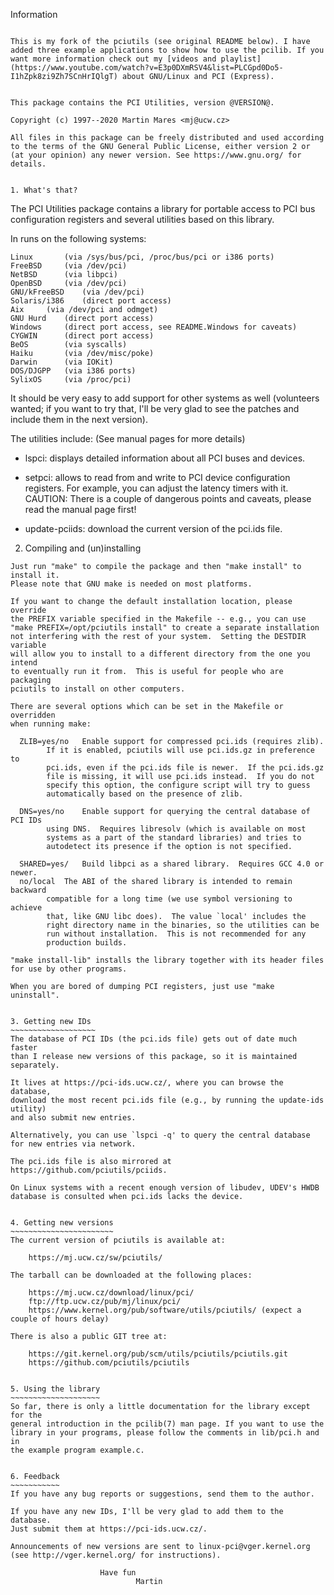 Information
~~~~~~~~~~~

This is my fork of the pciutils (see original README below). I have added three example applications to show how to use the pcilib. If you want more information check out my [videos and playlist](https://www.youtube.com/watch?v=E3p0DXmRSV4&list=PLCGpd0Do5-I1hZpk8zi9Zh7SCnHrIQlgT) about GNU/Linux and PCI (Express).


This package contains the PCI Utilities, version @VERSION@.

Copyright (c) 1997--2020 Martin Mares <mj@ucw.cz>

All files in this package can be freely distributed and used according
to the terms of the GNU General Public License, either version 2 or
(at your opinion) any newer version. See https://www.gnu.org/ for details.


1. What's that?
~~~~~~~~~~~~~~~
The PCI Utilities package contains a library for portable access to PCI bus
configuration registers and several utilities based on this library.

In runs on the following systems:

	Linux		(via /sys/bus/pci, /proc/bus/pci or i386 ports)
	FreeBSD		(via /dev/pci)
	NetBSD		(via libpci)
	OpenBSD		(via /dev/pci)
	GNU/kFreeBSD	(via /dev/pci)
	Solaris/i386	(direct port access)
	Aix		(via /dev/pci and odmget)
	GNU Hurd	(direct port access)
	Windows		(direct port access, see README.Windows for caveats)
	CYGWIN		(direct port access)
	BeOS		(via syscalls)
	Haiku		(via /dev/misc/poke)
	Darwin		(via IOKit)
	DOS/DJGPP	(via i386 ports)
	SylixOS		(via /proc/pci)

It should be very easy to add support for other systems as well (volunteers
wanted; if you want to try that, I'll be very glad to see the patches and
include them in the next version).

The utilities include:  (See manual pages for more details)

  - lspci: displays detailed information about all PCI buses and devices.

  - setpci: allows to read from and write to PCI device configuration
    registers. For example, you can adjust the latency timers with it.
    CAUTION: There is a couple of dangerous points and caveats, please read
    the manual page first!

  - update-pciids: download the current version of the pci.ids file.


2. Compiling and (un)installing
~~~~~~~~~~~~~~~~~~~~~~~~~~~~~~~
Just run "make" to compile the package and then "make install" to install it.
Please note that GNU make is needed on most platforms.

If you want to change the default installation location, please override
the PREFIX variable specified in the Makefile -- e.g., you can use
"make PREFIX=/opt/pciutils install" to create a separate installation
not interfering with the rest of your system.  Setting the DESTDIR variable
will allow you to install to a different directory from the one you intend
to eventually run it from.  This is useful for people who are packaging
pciutils to install on other computers.

There are several options which can be set in the Makefile or overridden
when running make:

  ZLIB=yes/no	Enable support for compressed pci.ids (requires zlib).
		If it is enabled, pciutils will use pci.ids.gz in preference to
		pci.ids, even if the pci.ids file is newer.  If the pci.ids.gz
		file is missing, it will use pci.ids instead.  If you do not
		specify this option, the configure script will try to guess
		automatically based on the presence of zlib.

  DNS=yes/no	Enable support for querying the central database of PCI IDs
		using DNS.  Requires libresolv (which is available on most
		systems as a part of the standard libraries) and tries to
		autodetect its presence if the option is not specified.

  SHARED=yes/	Build libpci as a shared library.  Requires GCC 4.0 or newer.
  no/local	The ABI of the shared library is intended to remain backward
		compatible for a long time (we use symbol versioning to achieve
		that, like GNU libc does).  The value `local' includes the
		right directory name in the binaries, so the utilities can be
		run without installation.  This is not recommended for any
		production builds.

"make install-lib" installs the library together with its header files
for use by other programs.

When you are bored of dumping PCI registers, just use "make uninstall".


3. Getting new IDs
~~~~~~~~~~~~~~~~~~~
The database of PCI IDs (the pci.ids file) gets out of date much faster
than I release new versions of this package, so it is maintained separately.

It lives at https://pci-ids.ucw.cz/, where you can browse the database,
download the most recent pci.ids file (e.g., by running the update-ids utility)
and also submit new entries.

Alternatively, you can use `lspci -q' to query the central database
for new entries via network.

The pci.ids file is also mirrored at https://github.com/pciutils/pciids.

On Linux systems with a recent enough version of libudev, UDEV's HWDB
database is consulted when pci.ids lacks the device.


4. Getting new versions
~~~~~~~~~~~~~~~~~~~~~~~
The current version of pciutils is available at:

	https://mj.ucw.cz/sw/pciutils/

The tarball can be downloaded at the following places:

	https://mj.ucw.cz/download/linux/pci/
	ftp://ftp.ucw.cz/pub/mj/linux/pci/
	https://www.kernel.org/pub/software/utils/pciutils/ (expect a couple of hours delay)

There is also a public GIT tree at:

	https://git.kernel.org/pub/scm/utils/pciutils/pciutils.git
	https://github.com/pciutils/pciutils


5. Using the library
~~~~~~~~~~~~~~~~~~~~
So far, there is only a little documentation for the library except for the
general introduction in the pcilib(7) man page. If you want to use the
library in your programs, please follow the comments in lib/pci.h and in
the example program example.c.


6. Feedback
~~~~~~~~~~~
If you have any bug reports or suggestions, send them to the author.

If you have any new IDs, I'll be very glad to add them to the database.
Just submit them at https://pci-ids.ucw.cz/.

Announcements of new versions are sent to linux-pci@vger.kernel.org
(see http://vger.kernel.org/ for instructions).

					Have fun
							Martin
